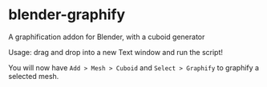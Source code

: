 # blender-graphify
A graphification addon for Blender, with a cuboid generator

Usage: drag and drop into a new Text window and run the script!

You will now have `Add > Mesh > Cuboid` and `Select > Graphify` to graphify a selected mesh.
